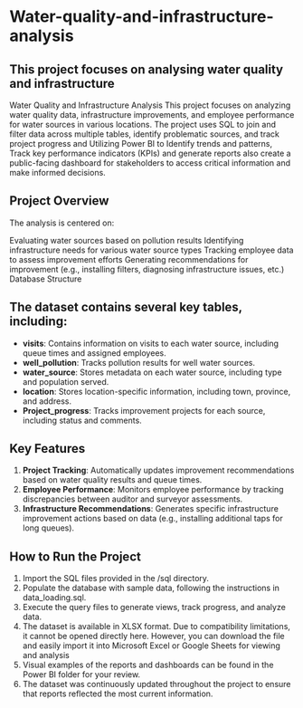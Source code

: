 # Water-quality-and-infrastructure-analysis
## This project focuses on analysing water quality and infrastructure

Water Quality and Infrastructure Analysis
This project focuses on analyzing water quality data, infrastructure improvements, and employee performance for water sources in various locations. The project uses SQL to join and filter data across multiple tables, identify problematic sources, and track project progress and Utilizing Power BI to Identify trends and patterns, Track key performance indicators (KPIs) and generate reports also create a public-facing dashboard for stakeholders to access critical information and make informed decisions.

## Project Overview
The analysis is centered on:

Evaluating water sources based on pollution results
Identifying infrastructure needs for various water source types
Tracking employee data to assess improvement efforts
Generating recommendations for improvement (e.g., installing filters, diagnosing infrastructure issues, etc.)
Database Structure

## The dataset contains several key tables, including:

- **visits**: Contains information on visits to each water source, including queue times and assigned employees.
- **well_pollution**: Tracks pollution results for well water sources.
- **water_source**: Stores metadata on each water source, including type and population served.
- **location**: Stores location-specific information, including town, province, and address.
- **Project_progress**: Tracks improvement projects for each source, including status and comments.

## Key Features

1. **Project Tracking**: Automatically updates improvement recommendations based on water quality results and queue times.
2. **Employee Performance**: Monitors employee performance by tracking discrepancies between auditor and surveyor assessments.
3. **Infrastructure Recommendations**: Generates specific infrastructure improvement actions based on data (e.g., installing additional taps for long queues).

## How to Run the Project

1. Import the SQL files provided in the /sql directory.
2. Populate the database with sample data, following the instructions in data_loading.sql.
3. Execute the query files to generate views, track progress, and analyze data.
4. The dataset is available in XLSX format. Due to compatibility limitations, it cannot be opened directly here. However, you can download the file and easily import it into Microsoft Excel or Google Sheets for viewing and analysis
5. Visual examples of the reports and dashboards can be found in the Power BI folder for your review.
6. The dataset was continuously updated throughout the project to ensure that reports reflected the most current information.


